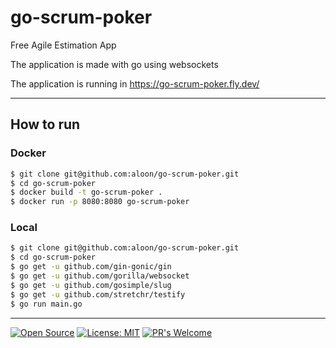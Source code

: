 # go-scrum-poker

Free Agile Estimation App

The application is made with go using websockets

The application is running in https://go-scrum-poker.fly.dev/

---

## How to run

### Docker

```bash
$ git clone git@github.com:aloon/go-scrum-poker.git
$ cd go-scrum-poker
$ docker build -t go-scrum-poker .
$ docker run -p 8080:8080 go-scrum-poker
```

### Local

```bash
$ git clone git@github.com:aloon/go-scrum-poker.git
$ cd go-scrum-poker
$ go get -u github.com/gin-gonic/gin
$ go get -u github.com/gorilla/websocket
$ go get -u github.com/gosimple/slug
$ go get -u github.com/stretchr/testify
$ go run main.go
```

---

[![Open Source](https://badges.frapsoft.com/os/v1/open-source.svg?v=103)](https://opensource.org/)
[![License: MIT](https://img.shields.io/badge/License-MIT-yellow.svg)](https://opensource.org/licenses/MIT)
[![PR's Welcome](https://img.shields.io/badge/PRs-welcome-brightgreen.svg?style=flat)](http://makeapullrequest.com)  
